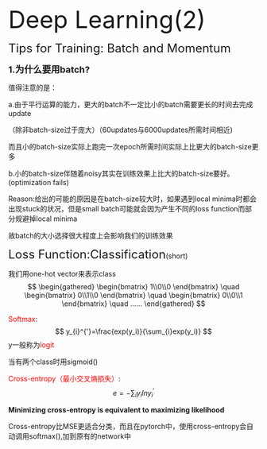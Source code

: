 <font size=8>Deep Learning(2)</font>



<font size=5>Tips for Training: Batch and Momentum</font>



<font size=4>**1.为什么要用batch?**</font >



值得注意的是：

a.由于平行运算的能力，更大的batch不一定比小的batch需要更长的时间去完成update

（除非batch-size过于庞大）（60updates与6000updates所需时间相近)

而且小的batch-size实际上跑完一次epoch所需时间实际上比更大的batch-size更多



b.小的batch-size伴随着noisy其实在训练效果上比大的batch-size要好。(optimization fails)

 Reason:给出的可能的原因是在batch-size较大时，如果遇到local minima时都会出现stuck的状况，但是small batch可能就会因为产生不同的loss function而部分规避掉local minima



故batch的大小选择很大程度上会影响我们的训练效果





<font size=5>Loss Function:Classification</font>(short)



我们用one-hot vector来表示class
$$
\begin{gathered}
\begin{bmatrix} 1\\0\\0 \end{bmatrix}
\quad
\begin{bmatrix} 0\\1\\0  \end{bmatrix}
\quad
\begin{bmatrix} 0\\0\\1  \end{bmatrix}
\quad
......
\end{gathered}
$$






<font color=red>Softmax</font>:
$$
y_{i}^{'}=\frac{exp(y_i)}{\sum_{i}exp(y_i)}
$$
y一般称为<font color=red>logit</font>

当有两个class时用sigmoid()







<font color=red>Cross-entropy（最小交叉熵损失）</font>:
$$
e=-\sum_{i}{y_{i}lny_{i}^{'}}
$$


**Minimizing cross-entropy is equivalent to maximizing likelihood**

Cross-entropy比MSE更适合分类，而且在pytorch中，使用cross-entropy会自动调用softmax(),加到原有的network中















